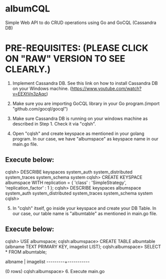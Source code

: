 # albumCQL
Simple Web API to do CRUD operations using Go and GoCQL (Cassandra DB)

PRE-REQUISITES: (PLEASE CLICK ON "RAW" VERSION TO SEE CLEARLY.)
===============
1. Implement Cassandra DB. See this link on how to install Cassandra DB on your Windows machine. (https://www.youtube.com/watch?v=EEXtVn3zAqc)

2. Make sure you are importing GoCQL library in your Go program.(import "github.com/gocql/gocql")

3. Make sure Cassandra DB is running on your windows machine as described in Step 1. Check it via "cqlsh".

4. Open "cqlsh" and create keyspace as mentioned in your golang program. In our case, we have "albumspace" as keyspace name in our main.go file.

Execute below:
--------------
cqlsh> DESCRIBE keyspaces
system_auth  system_distributed  system_traces
system_schema  system 
cqlsh> CREATE KEYSPACE albumspace WITH replication = { 'class' : 'SimpleStrategy', 'replication_factor' : 1 };
cqlsh> DESCRIBE keyspaces
albumspace        system_auth  system_distributed  system_traces
system_schema  system 
cqlsh> 

5. In "cqlsh" itself, go inside your keyspace and create your DB Table. In our case, our table name is "albumtable" as mentioned in main.go file.

Execute below: 
--------------
cqlsh> USE albumspace;
cqlsh:albumspace> CREATE TABLE albumtable (albname TEXT PRIMARY KEY, imagelist LIST<TEXT>);
cqlsh:albumspace> SELECT * FROM albumtable;

 albname | imagelist
---------+-----------

(0 rows)
cqlsh:albumspace> 
6. Execute main.go
